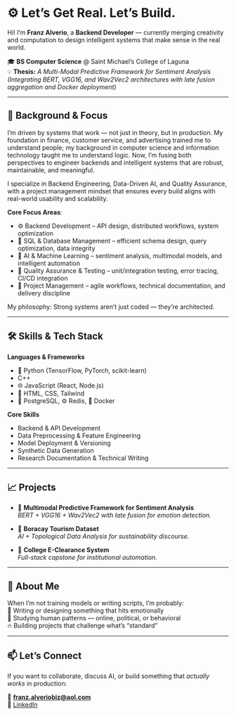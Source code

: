 # ⚙️ Let’s Get Real. Let’s Build.

Hi! I’m **Franz Alverio**, a **Backend Developer** — currently merging creativity and computation to design intelligent systems that make sense in the real world.

🎓 **BS Computer Science** @ Saint Michael’s College of Laguna  
💡 **Thesis:** *A Multi-Modal Predictive Framework for Sentiment Analysis*  
*(Integrating BERT, VGG16, and Wav2Vec2 architectures with late fusion aggregation and Docker deployment)*  

---

## 🧠 Background & Focus

I’m driven by systems that work — not just in theory, but in production.
My foundation in finance, customer service, and advertising trained me to understand people; my background in computer science and information technology taught me to understand logic.
Now, I’m fusing both perspectives to engineer backends and intelligent systems that are robust, maintainable, and meaningful.

I specialize in Backend Engineering, Data-Driven AI, and Quality Assurance, with a project management mindset that ensures every build aligns with real-world usability and scalability.

**Core Focus Areas**:
- ⚙️ Backend Development – API design, distributed workflows, system optimization
- 🧮 SQL & Database Management – efficient schema design, query optimization, data integrity
- 🤖 AI & Machine Learning – sentiment analysis, multimodal models, and intelligent automation
- 🧪 Quality Assurance & Testing – unit/integration testing, error tracing, CI/CD integration
- 🧭 Project Management – agile workflows, technical documentation, and delivery discipline

My philosophy: Strong systems aren’t just coded — they’re architected.

---

## 🛠 Skills & Tech Stack

**Languages & Frameworks**
- 🐍 Python (TensorFlow, PyTorch, scikit-learn)
- C++
- 🌐 JavaScript (React, Node.js)  
- 💅 HTML, CSS, Tailwind  
- 🐘 PostgreSQL, ⚙️ Redis, 🐳 Docker  

**Core Skills**
- Backend & API Development  
- Data Preprocessing & Feature Engineering  
- Model Deployment & Versioning  
- Synthetic Data Generation  
- Research Documentation & Technical Writing  

---

## 📈 Projects

- 🧠 **Multimodal Predictive Framework for Sentiment Analysis**  
  *BERT + VGG16 + Wav2Vec2 with late fusion for emotion detection.*

- 🌴 **Boracay Tourism Dataset**  
  *AI + Topological Data Analysis for sustainability discourse.*

- 🏫 **College E-Clearance System**  
  *Full-stack capstone for institutional automation.*

---

## 💬 About Me

When I’m not training models or writing scripts, I’m probably:  
📸 Writing or designing something that hits emotionally  
🧭 Studying human patterns — online, political, or behavioral  
🔥 Building projects that challenge what’s “standard”  

---
## 📫 Let’s Connect

If you want to collaborate, discuss AI, or build something that *actually works* in production:  

📧 **franz.alveriobiz@aol.com**  
🔗 [LinkedIn](www.linkedin.com/in/franz-tovie-alverio-60b548249) 
